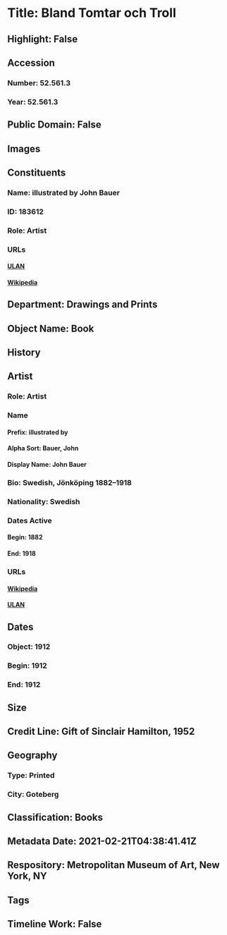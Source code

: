 # Title: Bland Tomtar och Troll
## Highlight: False
## Accession
### Number: 52.561.3
### Year: 52.561.3
## Public Domain: False
## Images
## Constituents
### Name: illustrated by John Bauer
### ID: 183612
### Role: Artist
### URLs
#### [ULAN](http://vocab.getty.edu/page/ulan/500067362)
#### [Wikipedia](https://www.wikidata.org/wiki/Q214043)
## Department: Drawings and Prints
## Object Name: Book
## History
## Artist
### Role: Artist
### Name
#### Prefix: illustrated by
#### Alpha Sort: Bauer, John
#### Display Name: John Bauer
### Bio: Swedish, Jönköping 1882–1918
### Nationality: Swedish
### Dates Active
#### Begin: 1882
#### End: 1918
### URLs
#### [Wikipedia](https://www.wikidata.org/wiki/Q214043)
#### [ULAN](http://vocab.getty.edu/page/ulan/500067362)
## Dates
### Object: 1912
### Begin: 1912
### End: 1912
## Size
## Credit Line: Gift of Sinclair Hamilton, 1952
## Geography
### Type: Printed
### City: Goteberg
## Classification: Books
## Metadata Date: 2021-02-21T04:38:41.41Z
## Respository: Metropolitan Museum of Art, New York, NY
## Tags
## Timeline Work: False